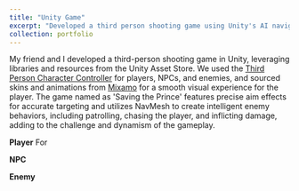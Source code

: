 ```yaml
---
title: "Unity Game"
excerpt: "Developed a third person shooting game using Unity's AI navigation to control NPCs <br/><img src='/aboutme/images/cardiovascularpic.jpg' style='width:300px; height:auto;'>"
collection: portfolio
---
```


My friend and I developed a third-person shooting game in Unity, leveraging libraries and resources from the Unity Asset Store. We used the [Third Person Character Controller](https://assetstore.unity.com/packages/essentials/starter-assets-thirdperson-updates-in-new-charactercontroller-pa-196526) for players, NPCs, and enemies, and sourced skins and animations from [Mixamo](https://www.mixamo.com/#/) for a smooth visual experience for the player.
The game named as 'Saving the Prince' features precise aim effects for accurate targeting and utilizes NavMesh to create intelligent enemy behaviors, including patrolling, chasing the player, and inflicting damage, adding to the challenge and dynamism of the gameplay.

**Player**
For 

**NPC**


**Enemy**


